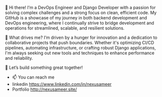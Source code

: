👋 Hi there! I’m a DevOps Engineer and Django Developer with a passion for solving complex challenges and a strong focus on clean, efficient code. My GitHub is a showcase of my journey in both backend development and DevOps engineering, where I continually strive to bridge development and operations for streamlined, scalable, and resilient solutions.

🚀 What drives me? I’m driven by a hunger for innovation and a dedication to collaborative projects that push boundaries. Whether it's optimizing CI/CD pipelines, automating infrastructure, or crafting robust Django applications, I'm always seeking out new tools and techniques to enhance performance and reliability.

🌟 Let’s build something great together!

- 📫 You can reach me
- linkedin https://www.linkedin.com/in/nexusameer
- Portfolio http://nexusameer.site/
